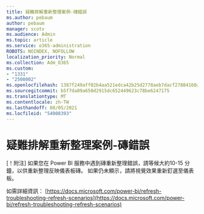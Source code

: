 ```yaml
---
title: 疑難排解重新整理案例-磚錯誤
ms.author: pebaum
author: pebaum
manager: scotv
ms.audience: Admin
ms.topic: article
ms.service: o365-administration
ROBOTS: NOINDEX, NOFOLLOW
localization_priority: Normal
ms.collection: Adm_O365
ms.custom:
- "1331"
- "2500002"
ms.openlocfilehash: 1387f249aff02b4aa521edca42b25d2778aeb7dacf27884160ae3a252959f6c9
ms.sourcegitcommit: b5f7da89a650d2915dc652449623c78be6247175
ms.translationtype: MT
ms.contentlocale: zh-TW
ms.lasthandoff: 08/05/2021
ms.locfileid: "54008393"
---
```

# <a name="troubleshooting-refresh-scenarios---tile-errors"></a>疑難排解重新整理案例-磚錯誤

[！附注] 如果您在 Power BI 服務中遇到磚重新整理錯誤，請等候大約10-15 分鐘，以供重新整理反映儀表板磚。 如果仍未顯示，請將視覺效果重新釘選至儀表板。

如需詳細資訊： [https://docs.microsoft.com/power-bi/refresh-troubleshooting-refresh-scenarios](https://docs.microsoft.com/power-bi/refresh-troubleshooting-refresh-scenarios)
